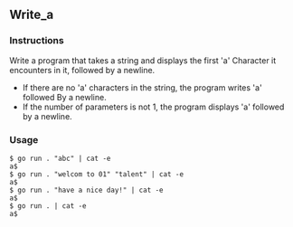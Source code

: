 ## Write_a

### Instructions

Write a program that takes a string and displays the first 'a' Character it encounters in it, followed by a newline. 
- If there are no 'a' characters in the string, the program writes 'a' followed By a newline. 
- If the number of parameters is not 1, the program displays 'a' followed by a newline.

### Usage

```
$ go run . "abc" | cat -e
a$
$ go run . "welcom to 01" "talent" | cat -e
a$
$ go run . "have a nice day!" | cat -e
a$
$ go run . | cat -e
a$
```